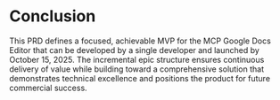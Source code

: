 # Conclusion

This PRD defines a focused, achievable MVP for the MCP Google Docs Editor that can be developed by a single developer and launched by October 15, 2025. The incremental epic structure ensures continuous delivery of value while building toward a comprehensive solution that demonstrates technical excellence and positions the product for future commercial success.
